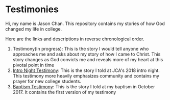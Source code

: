 # Testimonies

Hi, my name is Jason Chan. This repository contains my stories of how God changed my life in college.

Here are the links and descriptions in reverse chronological order.

1. Testimony(In progress): This is the story I would tell anyone who approaches me and asks about my story of how I came to Christ.
This story changes as God convicts me and reveals more of my heart at this pivotal point in time
2. [Intro Night Testimony](https://github.com/Jason27chan/Testimony/blob/master/Testimonies/Intro%20Night%20Testimony.md): 
This is the story I told at JCA's 2018 intro night. This testimony more heavily emphasizes 
community and contains my prayer for new college students.
3. [Baptism Testimony](https://github.com/Jason27chan/Testimony/blob/master/Testimonies/Baptism%20Testimony.md): 
This is the story I told at my baptism in October 2017. It contains the first version of my testimony
